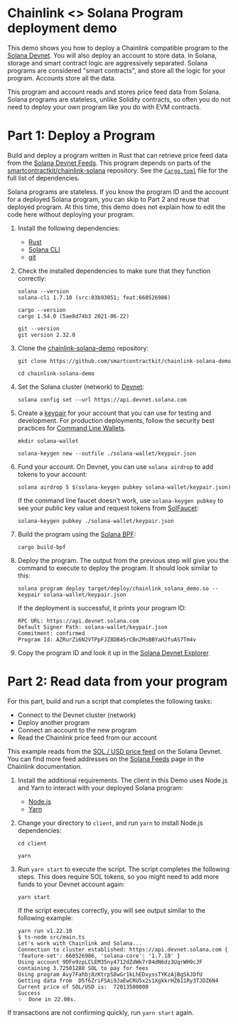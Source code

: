 # Chainlink <> Solana Program deployment demo

This demo shows you how to deploy a Chainlink compatible program to the [Solana Devnet](https://docs.solana.com/clusters#devnet). You will also deploy an account to store data. In Solana, storage and smart contract logic are aggressively separated. Solana programs are considered "smart contracts", and store all the logic for your program. Accounts store all the data.

This program and account reads and stores price feed data from Solana. Solana programs are stateless, unlike Solidity contracts, so often you do not need to deploy your own program like you do with EVM contracts.

# Part 1: Deploy a Program

Build and deploy a program written in Rust that can retrieve price feed data from the [Solana Devnet Feeds](https://docs.chain.link/docs/solana-price-feeds/).
This program depends on parts of the [smartcontractkit/chainlink-solana](https://github.com/smartcontractkit/chainlink-solana) repository. See the [`Cargo.toml`](https://github.com/smartcontractkit/chainlink-solana-demo/blob/main/Cargo.toml) file for the full list of dependencies.

Solana programs are stateless. If you know the program ID and the account for a deployed Solana program, you can skip to Part 2 and reuse that deployed program. At this time, this demo does not explain how to edit the code here without deploying your program.

1. Install the following dependencies:

    - [Rust](https://www.rust-lang.org/tools/install)
    - [Solana CLI](https://docs.solana.com/cli/install-solana-cli-tools#use-solanas-install-tool)
    - [git](https://git-scm.com/book/en/v2/Getting-Started-Installing-Git)

1. Check the installed dependencies to make sure that they function correctly:

    ```
    solana --version
    solana-cli 1.7.10 (src:03b93051; feat:660526986)
    ```

    ```
    cargo --version
    cargo 1.54.0 (5ae8d74b3 2021-06-22)
    ```

    ```
    git --version
    git version 2.32.0
    ```

1. Clone the [chainlink-solana-demo](https://github.com/smartcontractkit/chainlink-solana-demo) repository:

    ```
    git clone https://github.com/smartcontractkit/chainlink-solana-demo
    ```

    ```
    cd chainlink-solana-demo
    ```

1. Set the Solana cluster (network) to [Devnet](https://docs.solana.com/clusters#devnet):

    ```
    solana config set --url https://api.devnet.solana.com
    ```

1. Create a [keypair](https://docs.solana.com/terminology#keypair) for your account that you can use for testing and development. For production deployments, follow the security best practices for [Command Line Wallets](https://docs.solana.com/wallet-guide/cli#file-system-wallet-security).

    ```
    mkdir solana-wallet
    ```

    ```
    solana-keygen new --outfile ./solana-wallet/keypair.json
    ```

1. Fund your account. On Devnet, you can use `solana airdrop` to add tokens to your account:

    ```
    solana airdrop 5 $(solana-keygen pubkey solana-wallet/keypair.json)
    ```

    If the command line faucet doesn't work, use `solana-keygen pubkey` to see your public key value and request tokens from [SolFaucet](https://solfaucet.com/):

    ```
    solana-keygen pubkey ./solana-wallet/keypair.json
    ```

1. Build the program using the [Solana BPF](https://docs.solana.com/developing/on-chain-programs/developing-rust#project-dependencies):

    ```
    cargo build-bpf
    ```

1. Deploy the program. The output from the previous step will give you the command to execute to deploy the program. It should look similar to this:

    ```
    solana program deploy target/deploy/chainlink_solana_demo.so --keypair solana-wallet/keypair.json
    ```

    If the deployment is successful, it prints your program ID:
    ```
    RPC URL: https://api.devnet.solana.com
    Default Signer Path: solana-wallet/keypair.json
    Commitment: confirmed
    Program Id: AZRurZi6N2VTPpFJZ8DB45rCBn2MsBBYaHJfuAS7Tm4v
    ```

1. Copy the program ID and look it up in the [Solana Devnet Explorer](https://explorer.solana.com/?cluster=devnet).

# Part 2: Read data from your program

For this part, build and run a script that completes the following tasks:

- Connect to the Devnet cluster (network)
- Deploy another program
- Connect an account to the new program
- Read the Chainlink price feed from our account

This example reads from the [SOL / USD price feed](https://explorer.solana.com/address/FmAmfoyPXiA8Vhhe6MZTr3U6rZfEZ1ctEHay1ysqCqcf?cluster=devnet) on the Solana Devnet. You can find more feed addresses on the [Solana Feeds](https://docs.chain.link/docs/solana-price-feeds/) page in the Chainlink documentation.

1. Install the additional requirements. The client in this Demo uses Node.js and Yarn to interact with your deployed Solana program:

    - [Node.js](https://nodejs.org/en/download/)
    - [Yarn](https://classic.yarnpkg.com/en/docs/install/)

1. Change your directory to `client`, and run `yarn` to install Node.js dependencies:

    ```
    cd client
    ```

    ```
    yarn
    ```

1. Run `yarn start` to execute the script. The script completes the following steps. This does require SOL tokens, so you might need to add more funds to your Devnet account again:

    ```
    yarn start
    ```

    If the script executes correctly, you will see output similar to the following example:

    ```
    yarn run v1.22.10
    $ ts-node src/main.ts
    Let's work with Chainlink and Solana...
    Connection to cluster established: https://api.devnet.solana.com { 'feature-set': 660526986, 'solana-core': '1.7.10' }
    Using account 9DFe9zpLCLEM35ny4712dZdWk7r84dN6dz3UqrWH9cJF containing 3.72501288 SOL to pay for fees
    Using program Avy7Fahbj8zKtrpS8wGr1kLhEDxyssTYKzAjBgSkJDfU
    Getting data from  D5f6ZriFSAi9JaEwCRU5x2s1XgkkrHZ611Ry3TJDZ6N4
    Current price of SOL/USD is:  72013500000
    Success
    ✨  Done in 22.08s.
    ```

If transactions are not confirming quickly, run `yarn start` again.
